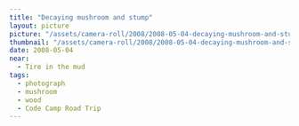 ```yaml
---
title: "Decaying mushroom and stump"
layout: picture
picture: "/assets/camera-roll/2008/2008-05-04-decaying-mushroom-and-stump/CodeCamp38_Mushroom.jpg"
thumbnail: "/assets/camera-roll/2008/2008-05-04-decaying-mushroom-and-stump/CodeCamp38_Mushroom-thumbnail.jpg"
date: 2008-05-04
near:
  - Tire in the mud
tags:
  - photograph
  - mushroom
  - wood
  - Code Camp Road Trip
---
```

